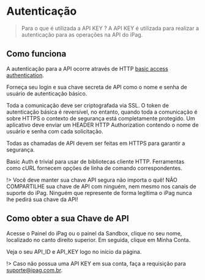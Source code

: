 # Autenticação

> Para o que é utilizada a API KEY ? A API KEY é utilizada para realizar a autenticação para as operações na API do iPag.

## Como funciona

A autenticação para a API ocorre através de HTTP [basic access authentication](https://en.wikipedia.org/wiki/Basic_access_authentication).

Forneça seu login e sua chave secreta de API como o nome e senha de usuário de autenticação básico.

Toda a comunicação deve ser criptografada via SSL. O token de autenticação básica é reversível, no entanto, quando toda a comunicação é sobre HTTPS o contexto de segurança está completamente protegido. Um aplicativo deve enviar um HEADER HTTP Authorization contendo o nome de usuário e senha com cada solicitação.

Todas as chamadas de API devem ser feitas em HTTPS para garantir a segurança.

Basic Auth é trivial para usar de bibliotecas cliente HTTP. Ferramentas como cURL fornecem opções de linha de comando correspondentes.

!> Você deve manter sua chave API segura não importa o quê! NÃO COMPARTILHE sua chave de API com ninguém, nem mesmo nos canais de suporte do iPag. Ninguém que represente de forma legítima o iPag nunca lhe pedirá sua chave da API!

## Como obter a sua Chave de API

Acesse o Painel do iPag ou o painel da Sandbox, clique no seu nome, localizado no canto direito superior. Em seguida, clique em Minha Conta.

Veja o seu API_ID e API_KEY logo no início da página.

!> Caso não possua uma API KEY em sua conta, faça a requisição para suporte@ipag.com.br.